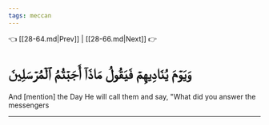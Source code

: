```yaml
---
tags: meccan
---
```


👈 [[28-64.md|Prev]] | [[28-66.md|Next]] 👉

# وَيَوۡمَ يُنَادِيهِمۡ فَيَقُولُ مَاذَآ أَجَبۡتُمُ ٱلۡمُرۡسَلِينَ

And [mention] the Day He will call them and say, "What did you answer the messengers

---

